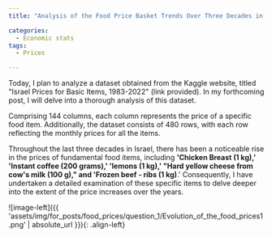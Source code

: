 ```yaml
---
title: "Analysis of the Food Price Basket Trends Over Three Decades in Israel"

categories:
  - Economic stats 
tags:
  - Prices

---
```


Today, I plan to analyze a dataset obtained from the Kaggle website, titled "Israel Prices for Basic Items, 1983-2022" (link provided). In my forthcoming post, I will delve into a thorough analysis of this dataset.

Comprising 144 columns, each column represents the price of a specific food item. Additionally, the dataset consists of 480 rows, with each row reflecting the monthly prices for all the items.

Throughout the last three decades in Israel, there has been a noticeable rise in the prices of fundamental food items, including **'Chicken Breast (1 kg),' 'Instant coffee (200 grams),' 'lemons (1 kg),' "Hard yellow cheese from cow's milk (100 g)," and 'Frozen beef - ribs (1 kg)**.' Consequently, I have undertaken a detailed examination of these specific items to delve deeper into the extent of the price increases over the years.


![image-left]({{ 'assets/img/for_posts/food_prices/question_1/Evolution_of_the_food_prices1.png' | absolute_url }}){: .align-left} 
